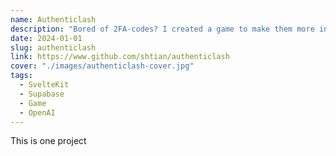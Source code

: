 ```yaml
---
name: Authenticlash
description: "Bored of 2FA-codes? I created a game to make them more interesting!"
date: 2024-01-01
slug: authenticlash
link: https://www.github.com/shtian/authenticlash
cover: "./images/authenticlash-cover.jpg"
tags:
  - SvelteKit
  - Supabase
  - Game
  - OpenAI
---
```


This is one project
